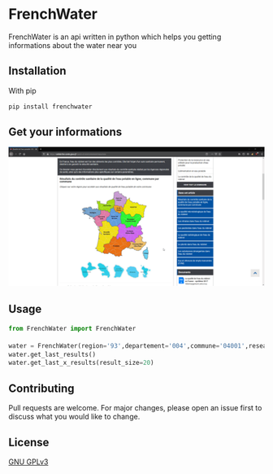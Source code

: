 # FrenchWater

FrenchWater is an api written in python which helps you getting informations about the water near you

## Installation

With pip

```bash
pip install frenchwater
```

## Get your informations

![Test](test.gif)


## Usage

```python
from FrenchWater import FrenchWater

water = FrenchWater(region='93',departement='004',commune='04001',reseau='004001156_004')
water.get_last_results()
water.get_last_x_results(result_size=20)
```

## Contributing

Pull requests are welcome. For major changes, please open an issue first to discuss what you would like to change.

## License

[GNU GPLv3](https://choosealicense.com/licenses/gpl-3.0/)
